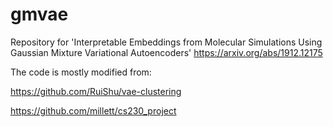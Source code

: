 # gmvae
Repository for 'Interpretable Embeddings from Molecular Simulations Using Gaussian Mixture Variational Autoencoders'
https://arxiv.org/abs/1912.12175

The code is mostly modified from:

https://github.com/RuiShu/vae-clustering

https://github.com/millett/cs230_project
